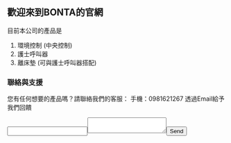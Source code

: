 ## 歡迎來到BONTA的官網

目前本公司的產品是
1. 環境控制 (中央控制)
2. 護士呼叫器
3. 離床墊 (可與護士呼叫器搭配)

### 聯絡與支援

您有任何想要的產品嗎？請聯絡我們的客服：
手機：0981621267
透過Email給予我們回饋
<form action="http://formspree.io/doortry01@gmail.com"><input type="email" name="_replyto"><textarea   name="body"></textarea><input type="submit" value="Send"></form>

